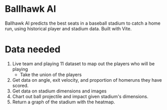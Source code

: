 # Ballhawk AI

Ballhawk AI predicts the best seats in a baseball stadium to catch a home run, using historical player and stadium data. Built with Vite.

# Data needed
1. Live team and playing 11 dataset to map out the players who will be playing
    - Take the union of the players
2. Get data on angle, exit velocity, and proportion of homeruns they have scored.
3. Get data on stadium dimensions and images
4. Chart out ball projectile and impact given stadium's dimensions.
5. Return a graph of the stadium with the heatmap.